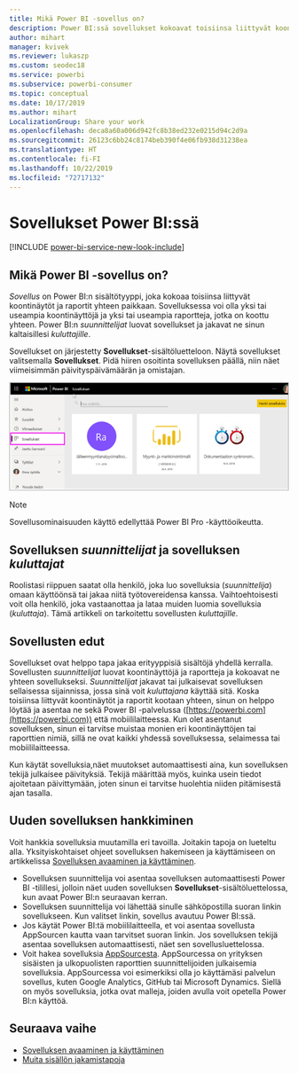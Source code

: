 ```yaml
---
title: Mikä Power BI -sovellus on?
description: Power BI:ssä sovellukset kokoavat toisiinsa liittyvät koontinäytöt ja raportit yhteen paikkaan.
author: mihart
manager: kvivek
ms.reviewer: lukaszp
ms.custom: seodec18
ms.service: powerbi
ms.subservice: powerbi-consumer
ms.topic: conceptual
ms.date: 10/17/2019
ms.author: mihart
LocalizationGroup: Share your work
ms.openlocfilehash: deca8a60a006d942fc8b38ed232e0215d94c2d9a
ms.sourcegitcommit: 26123c6bb24c8174beb390f4e06fb938d31238ea
ms.translationtype: HT
ms.contentlocale: fi-FI
ms.lasthandoff: 10/22/2019
ms.locfileid: "72717132"
---
```

# <a name="apps-in-power-bi"></a>Sovellukset Power BI:ssä

[!INCLUDE [power-bi-service-new-look-include](../includes/power-bi-service-new-look-include.md)]

## <a name="what-is-a-power-bi-app"></a>Mikä Power BI -sovellus on?
*Sovellus* on Power BI:n sisältötyyppi, joka kokoaa toisiinsa liittyvät koontinäytöt ja raportit yhteen paikkaan. Sovelluksessa voi olla yksi tai useampia koontinäyttöjä ja yksi tai useampia raportteja, jotka on koottu yhteen. Power BI:n *suunnittelijat* luovat sovellukset ja jakavat ne sinun kaltaisillesi *kuluttajille*. 

Sovellukset on järjestetty **Sovellukset**-sisältöluetteloon. Näytä sovellukset valitsemalla **Sovellukset**. Pidä hiiren osoitinta sovelluksen päällä, niin näet viimeisimmän päivityspäivämäärän ja omistajan. 

![Sovellukset Power BI:ssä](./media/end-user-apps/power-bi-apps.png)

> [!NOTE]
> Sovellusominaisuuden käyttö edellyttää Power BI Pro -käyttöoikeutta. <!-- add link to how to figure out your license -->

## <a name="app-designers-and-app-consumers"></a>Sovelluksen ***suunnittelijat*** ja sovelluksen ***kuluttajat***
Roolistasi riippuen saatat olla henkilö, joka luo sovelluksia (*suunnittelija*) omaan käyttöönsä tai jakaa niitä työtovereidensa kanssa. Vaihtoehtoisesti voit olla henkilö, joka vastaanottaa ja lataa muiden luomia sovelluksia (*kuluttaja*). Tämä artikkeli on tarkoitettu sovellusten *kuluttajille*.

## <a name="advantages-of-apps"></a>Sovellusten edut
Sovellukset ovat helppo tapa jakaa erityyppisiä sisältöjä yhdellä kerralla. Sovellusten *suunnittelijat* luovat koontinäyttöjä ja raportteja ja kokoavat ne yhteen sovellukseksi. *Suunnittelijat* jakavat tai julkaisevat sovelluksen sellaisessa sijainnissa, jossa sinä voit *kuluttajana* käyttää sitä. Koska toisiinsa liittyvät koontinäytöt ja raportit kootaan yhteen, sinun on helppo löytää ja asentaa ne sekä Power BI -palvelussa ([https://powerbi.com](https://powerbi.com)) että mobiililaitteessa. Kun olet asentanut sovelluksen, sinun ei tarvitse muistaa monien eri koontinäyttöjen tai raporttien nimiä, sillä ne ovat kaikki yhdessä sovelluksessa, selaimessa tai mobiililaitteessa.

Kun käytät sovelluksia,näet muutokset automaattisesti aina, kun sovelluksen tekijä julkaisee päivityksiä. Tekijä määrittää myös, kuinka usein tiedot ajoitetaan päivittymään, joten sinun ei tarvitse huolehtia niiden pitämisestä ajan tasalla. 

<!-- add conceptual art -->
## <a name="get-a-new-app"></a>Uuden sovelluksen hankkiminen
Voit hankkia sovelluksia muutamilla eri tavoilla. Joitakin tapoja on lueteltu alla.  Yksityiskohtaiset ohjeet sovelluksen hakemiseen ja käyttämiseen on artikkelissa [Sovelluksen avaaminen ja käyttäminen](end-user-app-view.md).

- Sovelluksen suunnittelija voi asentaa sovelluksen automaattisesti Power BI -tilillesi, jolloin näet uuden sovelluksen **Sovellukset**-sisältöluettelossa, kun avaat Power BI:n seuraavan kerran. 
- Sovelluksen suunnittelija voi lähettää sinulle sähköpostilla suoran linkin sovellukseen. Kun valitset linkin, sovellus avautuu Power BI:ssä.
- Jos käytät Power BI:tä mobiililaitteella, et voi asentaa sovellusta AppSourcen kautta vaan tarvitset suoran linkin. Jos sovelluksen tekijä asentaa sovelluksen automaattisesti, näet sen sovellusluettelossa.
- Voit hakea sovelluksia [AppSourcesta](https://appsource.microsoft.com). AppSourcessa on yrityksen sisäisten ja ulkopuolisten raporttien suunnittelijoiden julkaisemia sovelluksia. AppSourcessa voi esimerkiksi olla jo käyttämäsi palvelun sovellus, kuten Google Analytics, GitHub tai Microsoft Dynamics. Siellä on myös sovelluksia, jotka ovat malleja, joiden avulla voit opetella Power BI:n käyttöä.  


## <a name="next-step"></a>Seuraava vaihe
* [Sovelluksen avaaminen ja käyttäminen](end-user-app-view.md)
* [Muita sisällön jakamistapoja](end-user-shared-with-me.md)

